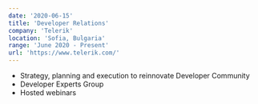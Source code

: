 ```yaml
---
date: '2020-06-15'
title: 'Developer Relations'
company: 'Telerik'
location: 'Sofia, Bulgaria'
range: 'June 2020 - Present'
url: 'https://www.telerik.com/'
---
```


- Strategy, planning and execution to reinnovate Developer Community
- Developer Experts Group
- Hosted webinars
